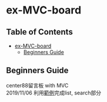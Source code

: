 ex-MVC-board
===

## Table of Contents
- [ex-MVC-board](#ex-MVC-board)
  * [Beginners Guide](#beginners-guide)

## Beginners Guide

center88留言板 with MVC  
2019/11/06 利用[範例](https://www.itread01.com/p/962428.html)完成list, search部分  

